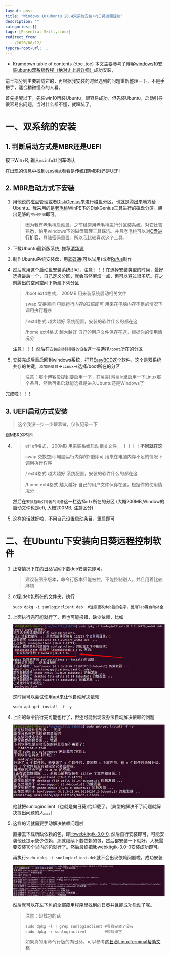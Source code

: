 ```yaml
---
layout: post
title: "Windows 10+Ubuntu 20.4双系统安装+向日葵远程控制"
description: ""
categories: []
tags: [Essential Skill,Linux]
redirect_from:
  - /2020/08/12/
typora-root-url: ..
---
```


* Kramdown table of contents
{:toc .toc}
本文主要参考了博客[windows10安装ubuntu双系统教程（绝对史上最详细）](https://www.cnblogs.com/masbay/p/10745170.html)成功安装，

前半部分则主要转载它的，再根据我安装的时候遇到的问题重新整理一下，不是手把手，适合稍微懂点的人看。

首先提醒以下，先装win10再装Ubuntu，很容易成功，但先装Ubuntu，启动引导很容易出问题，当时什么都不懂，就踩坑了。

# 一、双系统的安装

## 1. 判断启动方式是MBR还是UEFI

按下Win+R, 输入`msinfo32`回车确认

在出现的信息中找到`BIOS模式`看看是传统(即MBR)还是UEFI

## 2. MBR启动方式下安装

1. 用他说的磁盘管理或者[DiskGenius](https://www.diskgenius.cn/)来进行磁盘分区，也就是腾出来地方给Ubuntu。我采用的是[老毛桃](https://www.laomaotao.net/)WinPE下的DiskGenius工具进行的磁盘分区。腾出足够的`空闲空间`即可。

   > 因为我有老毛桃启动盘，之前经常用老毛桃进行分区装系统，对它比较熟悉，怕用windows下的磁盘管理工具踩坑。并且老毛桃可以对[C盘进行扩容](https://diskgenius.cn/help/partresizing.php)，登陆密码重置。所以我比较喜欢这个工具。

2. 下载Ubuntu最新版系统, 推荐[清华源](https://mirrors.tuna.tsinghua.edu.cn/ubuntu-releases/)

3. 制作Ubuntu系统安装盘，用[软碟通](https://cn.ultraiso.net/)(可以试用)或者[Rufus](https://rufus.ie/)制作

4. 然后就用这个启动盘安装系统即可，注意！！！在选择安装类型的时候，最好选择最后一个，自己定义分区，就会虽然麻烦一点，但可以避过很多坑。在之前腾出的空闲空间下新建下列分区

   > /boot   ext4格式， 200MB  用来装系统启动相关文件
   >
   > swap    交换空间   电脑运行内存的2倍即可     用来在电脑内存不足的情况下调用执行程序
   >
   > /             ext4格式   越大越好    系统配置，安装的软件什么的都在这
   >
   > /home   ext4格式  越大越好    自己的用户文件保存在这，根据你的使用情况分

   注意！！！ 然后在`安装启动引导器的设备`这一栏选择`/boot`所在的分区

5. 安装完成后重启回到windows系统，打开[EasyBCD](https://www.techspot.com/downloads/3112-easybcd.html)这个软件，这个是双系统共存的关键，`添加新条目`->`Linux`->选择/boot所在的分区

   > 注意：那个博客没提到要启用一下，在`编辑引导菜单`里启用一下Linux那个条目，然后再重启就能选择是进入Ubuntu还是Windows了

完成啦！！！

## 3. UEFI启动方式安装

> 这个我没一步一步跟着做，仅仅记录一下

跟MBR的不同

4. > efi         efi格式， 200MB  用来装系统启动相关文件， ！！！！**不同就在这**
   >
   > swap    交换空间   电脑运行内存的2倍即可     用来在电脑内存不足的情况下调用执行程序
   >
   > /             ext4格式   越大越好    系统配置，安装的软件什么的都在这
   >
   > /home   ext4格式  越大越好    自己的用户文件保存在这，根据你的使用情况分

   然后在`安装启动引导器的设备`这一栏选择`efi`所在的分区 (大概200MB,Window的启动文件也是efi, 大概200MB, 注意区分)

5. 这样的话就好啦，不用自己设置启动条目，重启即可

# 二、在Ubuntu下安装向日葵远程控制软件

1. 正常情况下在[向日葵](https://sunlogin.oray.com/download/)官网下载deb安装包即可。

   > 建议装图形版本，命令行版本只能被控，不能控制别人。并且用着比较麻烦

2. cd到deb包所在的文件夹，执行

   ```shell
   sudo dpkg -i sunloginclient.deb  #注意更改deb包的名字，善用Tab键自动补全
   ```

3. 上面执行完可能就行了，但也可能报错，缺少依赖，比如

   ![](/images/posts/2020-08-12/error.png)

   这时候可以尝试使用apt来让他自动解决依赖

   ```shell
   sudo apt-get install -f -y
   ```

4. 上面的命令执行完可能也行了，但还可能出现没办法自动解决依赖的问题

   ![](/images/posts/2020-08-12/error2.png)

   他就把sunloginclient（也就是向日葵)给卸载了。（典型的解决不了问题就解决提出问题的人。。。）

5. 这样的话就需要手动解决依赖问题啦

   直接去下载所缺依赖的包，即[libwebkitgtk-3.0-0](https://debian.pkgs.org/9/debian-main-amd64/libwebkitgtk-3.0-0_2.4.11-3_amd64.deb.html), 然后自行安装即可，可能安装他还提示缺少依赖，那就继续下载依赖的包，然后都安装一下就好，大概需要安装10个以内的包就行了。然后最终把libwebkitgtk-3.0-0安装成功即可。

   再执行`sudo dpkg -i sunloginclient.deb`就不会出现依赖问题啦。成功安装

   ![](/images/posts/2020-08-12/ok.png)

   然后就可以在左下角的全部应用程序里找到向日葵并且能成功启动了呢。

   

   > 注意：卸载包的话
   >
   > ```shell
   > sudo dpkg -l | grep sunloginclient #看看安装了没有
   > sudo dpkg -r sunloginclient        #卸载掉它
   > ```
   >
   > 如果真的用命令行版的向日葵，可以参考[向日葵LinuxTerminal帮助文档](https://service.oray.com/question/11017.html)

   









